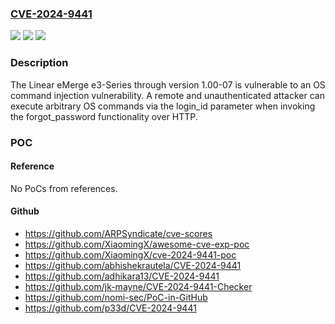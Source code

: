 ### [CVE-2024-9441](https://cve.mitre.org/cgi-bin/cvename.cgi?name=CVE-2024-9441)
![](https://img.shields.io/static/v1?label=Product&message=eMerge%20e3-Series&color=blue)
![](https://img.shields.io/static/v1?label=Version&message=0%3C%3D%201.00-07%20&color=brighgreen)
![](https://img.shields.io/static/v1?label=Vulnerability&message=CWE-78%20Improper%20Neutralization%20of%20Special%20Elements%20used%20in%20an%20OS%20Command%20('OS%20Command%20Injection')&color=brighgreen)

### Description

The Linear eMerge e3-Series through version 1.00-07 is vulnerable to an OS command injection vulnerability. A remote and unauthenticated attacker can execute arbitrary OS commands via the login_id parameter when invoking the forgot_password functionality over HTTP.

### POC

#### Reference
No PoCs from references.

#### Github
- https://github.com/ARPSyndicate/cve-scores
- https://github.com/XiaomingX/awesome-cve-exp-poc
- https://github.com/XiaomingX/cve-2024-9441-poc
- https://github.com/abhishekrautela/CVE-2024-9441
- https://github.com/adhikara13/CVE-2024-9441
- https://github.com/jk-mayne/CVE-2024-9441-Checker
- https://github.com/nomi-sec/PoC-in-GitHub
- https://github.com/p33d/CVE-2024-9441

